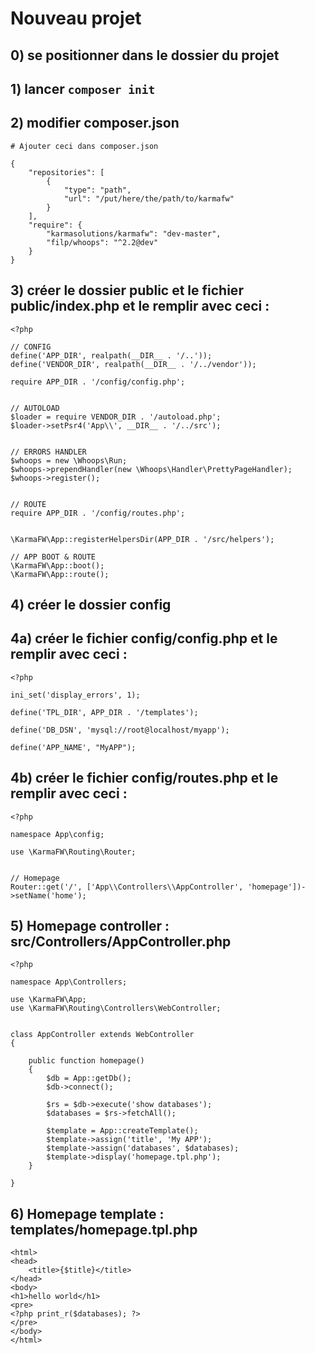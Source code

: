 
# Nouveau projet


## 0) se positionner dans le dossier du projet

## 1) lancer `composer init`

## 2) modifier composer.json

```
# Ajouter ceci dans composer.json

{
    "repositories": [
        {
            "type": "path",
            "url": "/put/here/the/path/to/karmafw"
        }
    ],
    "require": {
        "karmasolutions/karmafw": "dev-master",
        "filp/whoops": "^2.2@dev"
    }
}
```


## 3) créer le dossier public et le fichier public/index.php et le remplir avec ceci :
```
<?php

// CONFIG
define('APP_DIR', realpath(__DIR__ . '/..'));
define('VENDOR_DIR', realpath(__DIR__ . '/../vendor'));

require APP_DIR . '/config/config.php';


// AUTOLOAD
$loader = require VENDOR_DIR . '/autoload.php';
$loader->setPsr4('App\\', __DIR__ . '/../src');


// ERRORS HANDLER
$whoops = new \Whoops\Run;
$whoops->prependHandler(new \Whoops\Handler\PrettyPageHandler);
$whoops->register();


// ROUTE
require APP_DIR . '/config/routes.php';


\KarmaFW\App::registerHelpersDir(APP_DIR . '/src/helpers');

// APP BOOT & ROUTE
\KarmaFW\App::boot();
\KarmaFW\App::route();

```


## 4) créer le dossier config

## 4a) créer le fichier config/config.php et le remplir avec ceci :
```
<?php

ini_set('display_errors', 1);

define('TPL_DIR', APP_DIR . '/templates');

define('DB_DSN', 'mysql://root@localhost/myapp');

define('APP_NAME', "MyAPP");

```

## 4b) créer le fichier config/routes.php et le remplir avec ceci :
```
<?php

namespace App\config;

use \KarmaFW\Routing\Router;


// Homepage
Router::get('/', ['App\\Controllers\\AppController', 'homepage'])->setName('home');

```

## 5) Homepage controller : src/Controllers/AppController.php
```
<?php

namespace App\Controllers;

use \KarmaFW\App;
use \KarmaFW\Routing\Controllers\WebController;


class AppController extends WebController
{

	public function homepage()
	{
		$db = App::getDb();
		$db->connect();

		$rs = $db->execute('show databases');
		$databases = $rs->fetchAll();

		$template = App::createTemplate();
		$template->assign('title', 'My APP');
		$template->assign('databases', $databases);
		$template->display('homepage.tpl.php');
	}
	
}

```


## 6) Homepage template : templates/homepage.tpl.php
```
<html>
<head>
	<title>{$title}</title>
</head>
<body>
<h1>hello world</h1>
<pre>
<?php print_r($databases); ?>
</pre>
</body>
</html>

```
